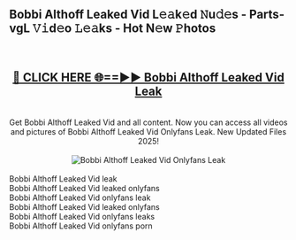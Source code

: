 <h2>Bobbi Althoff Leaked Vid L𝚎𝚊k𝚎d 𝙽u𝚍𝚎s - Parts-vgL 𝚅𝚒d𝚎o 𝙻𝚎𝚊ks - Hot N𝚎w 𝙿hotos </h2>
<br>
<div align="center">
<h2><a href="https://213.232.235.80/live/video.php?q=bobbi-althoff-leaked-vid" rel="nofollow">🔴 CLICK HERE 🌐==►► Bobbi Althoff Leaked Vid Leak</a></h2>
<br>
Get Bobbi Althoff Leaked Vid and all content. Now you can access all videos and pictures of Bobbi Althoff Leaked Vid Onlyfans Leak. New Updated Files 2025!
<br>
<br>
<a href="https://213.232.235.80/live/video.php?q=bobbi-althoff-leaked-vid" rel="nofollow" data-target="animated-image.originalLink"><img src="https://i.imgur.com/1EjSzPs.png" alt="Bobbi Althoff Leaked Vid Onlyfans Leak" style="max-width: 100%; display: inline-block;" data-target="animated-image.originalImage"></a>
</div>
<br>
Bobbi Althoff Leaked Vid leak<br>
Bobbi Althoff Leaked Vid leaked onlyfans<br>
Bobbi Althoff Leaked Vid onlyfans leak<br>
Bobbi Althoff Leaked Vid leaked onlyfans<br>
Bobbi Althoff Leaked Vid onlyfans leaks<br>
Bobbi Althoff Leaked Vid onlyfans porn
